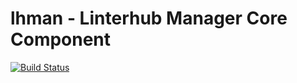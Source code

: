 lhman - Linterhub Manager Core Component
=====
[![Build Status](https://travis-ci.org/repometric/lhman.svg?branch=master)](https://travis-ci.org/repometric/lhman)